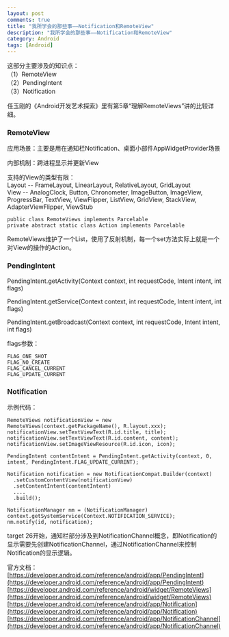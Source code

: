 ```yaml
---
layout: post
comments: true
title: "我所学会的那些事——Notification和RemoteView"
description: "我所学会的那些事——Notification和RemoteView"
category: Android
tags: [Android]
---
```



这部分主要涉及的知识点：    
（1）RemoteView    
（2）PendingIntent    
（3）Notification    


任玉刚的《Android开发艺术探索》里有第5章“理解RemoteViews”讲的比较详细。    

### RemoteView    

应用场景：主要是用在通知栏Notification、桌面小部件AppWidgetProvider场景

内部机制：跨进程显示并更新View

支持的View的类型有限：    
Layout -- FrameLayout, LinearLayout, RelativeLayout, GridLayout    
View -- AnalogClock, Button, Chronometer, ImageButton, ImageView, ProgressBar, TextView, ViewFlipper, ListView, GridView, StackView, AdapterViewFlipper, ViewStub    



```
public class RemoteViews implements Parcelable    
private abstract static class Action implements Parcelable    
```

RemoteViews维护了一个List<Action>，使用了反射机制，每一个set方法实际上就是一个对View的操作的Action。

### PendingIntent    

PendingIntent.getActivity(Context context, int requestCode, Intent intent, int flags)

PendingIntent.getService(Context context, int requestCode, Intent intent, int flags)

PendingIntent.getBroadcast(Context context, int requestCode, Intent intent, int flags)

flags参数：

`FLAG_ONE_SHOT`    
`FLAG_NO_CREATE`    
`FLAG_CANCEL_CURRENT`    
`FLAG_UPDATE_CURRENT`    

### Notification    

示例代码：    

    RemoteViews notificationView = new RemoteViews(context.getPackageName(), R.layout.xxx);
    notificationView.setTextViewText(R.id.title, title);
    notificationView.setTextViewText(R.id.content, content);
    notificationView.setImageViewResource(R.id.icon, icon);
      
    PendingIntent contentIntent = PendingIntent.getActivity(context, 0, intent, PendingIntent.FLAG_UPDATE_CURRENT);

    Notification notification = new NotificationCompat.Builder(context)
      .setCustomContentView(notificationView)
      .setContentIntent(contentIntent)
      ....
      .build();

    NotificationManager nm = (NotificationManager) context.getSystemService(Context.NOTIFICATION_SERVICE);
    nm.notify(id, notification);


target 26开始，通知栏部分涉及到NotificationChannel概念，即Notification的显示需要先创建NotificationChannel，通过NotificationChannel来控制Notification的显示逻辑。

官方文档：    
[https://developer.android.com/reference/android/app/PendingIntent](https://developer.android.com/reference/android/app/PendingIntent)    
[https://developer.android.com/reference/android/widget/RemoteViews](https://developer.android.com/reference/android/widget/RemoteViews)    
[https://developer.android.com/reference/android/app/Notification](https://developer.android.com/reference/android/app/Notification)    
[https://developer.android.com/reference/android/app/NotificationChannel](https://developer.android.com/reference/android/app/NotificationChannel)    
